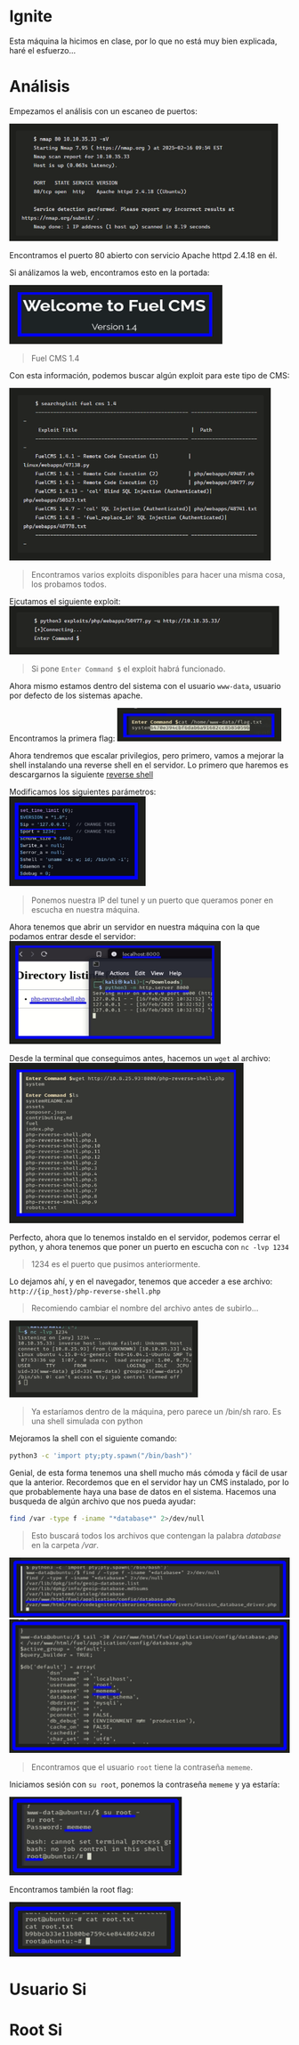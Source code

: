 # Ignite

Esta máquina la hicimos en clase, por lo que no está muy bien explicada, haré el esfuerzo...

# Análisis

Empezamos el análisis con un escaneo de puertos:

![alt text](img/image.png)
 
Encontramos el puerto 80 abierto con servicio Apache httpd 2.4.18 en él.

Si análizamos la web, encontramos esto en la portada:

![alt text](img/image-1.png)
> Fuel CMS 1.4

Con esta información, podemos buscar algún exploit para este tipo de CMS:

![alt text](img/image-2.png)
> Encontramos varios exploits disponibles para hacer una misma cosa, los probamos todos.

Ejcutamos el siguiente exploit:
![alt text](img/image-3.png)
> Si pone `Enter Command $` el exploit habrá funcionado.

Ahora mismo estamos dentro del sistema con el usuario `www-data`, usuario por defecto de los sistemas apache.

Encontramos la primera flag:
![alt text](img/image-4.png)

Ahora tendremos que escalar privilegios, pero primero, vamos a mejorar la shell instalando una reverse shell en el servidor.
Lo primero que haremos es descargarnos la siguiente [reverse shell](https://github.com/pentestmonkey/php-reverse-shell/blob/master/php-reverse-shell.php
)

Modificamos los siguientes parámetros:
![alt text](img/image-5.png)
> Ponemos nuestra IP del tunel y un puerto que queramos poner en escucha en nuestra máquina.

Ahora tenemos que abrir un servidor en nuestra máquina con la que podamos entrar desde el servidor:
![alt text](img/image-6.png)

Desde la terminal que conseguimos antes, hacemos un `wget` al archivo:
![alt text](img/image-7.png)

Perfecto, ahora que lo tenemos instaldo en el servidor, podemos cerrar el python, y ahora tenemos que poner un puerto en escucha con `nc -lvp 1234`
> 1234 es el puerto que pusimos anteriormente.

Lo dejamos ahí, y en el navegador, tenemos que acceder a ese archivo:
`http://{ip_host}/php-reverse-shell.php`
> Recomiendo cambiar el nombre del archivo antes de subirlo...

![alt text](img/image-8.png)
> Ya estaríamos dentro de la máquina, pero parece un /bin/sh raro.
> Es una shell simulada con python

Mejoramos la shell con el siguiente comando:

```bash
python3 -c 'import pty;pty.spawn("/bin/bash")'
```

Genial, de esta forma tenemos una shell mucho más cómoda y fácil de usar que la anterior.
Recordemos que en el servidor hay un CMS instalado, por lo que probablemente haya una base de datos en el sistema. Hacemos una busqueda de algún archivo que nos pueda ayudar:

```bash
find /var -type f -iname "*database*" 2>/dev/null
```
> Esto buscará todos los archivos que contengan la palabra *database* en la carpeta */var*.

![alt text](img/image-9.png)
![alt text](img/image-10.png)
> Encontramos que el usuario `root` tiene la contraseña `mememe`.

Iniciamos sesión con `su root`, ponemos la contraseña `mememe` y ya estaría:

![alt text](img/image-11.png)

Encontramos también la root flag:

![alt text](img/image-12.png)

# Usuario Si
# Root Si